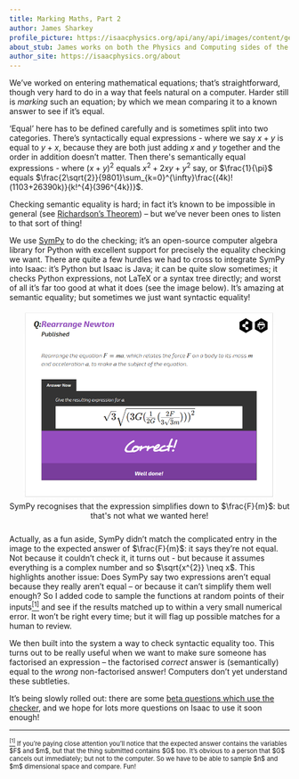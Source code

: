 ```yaml
---
title: Marking Maths, Part 2
author: James Sharkey
profile_picture: https://isaacphysics.org/api/any/api/images/content/general_pages/about_us/photos/js.png
about_stub: James works on both the Physics and Computing sides of the Isaac Physics project, having previously worked on the Dynamics and Maths questions.
author_site: https://isaacphysics.org/about
---
```

We’ve worked on entering mathematical equations; that’s straightforward, though very hard to do in a way that feels natural on a computer. Harder still is *marking* such an equation; by which we mean comparing it to a known answer to see if it’s equal.

‘Equal’ here has to be defined carefully and is sometimes split into two categories. There’s syntactically equal expressions - where we say $x + y$ is equal to $y + x$, because they are both just adding $x$ and $y$ together and the order in addition doesn’t matter. Then there's semantically equal expressions - where $(x + y)^2$ equals $x^2 + 2xy + y^2$ say, or $\frac{1}{\pi}$ equals $\frac{2\sqrt{2}}{9801}\sum_{k=0}^{\infty}\frac{(4k)!(1103+26390k)}{k!^{4}(396^{4k})}$.

Checking semantic equality is hard; in fact it’s known to be impossible in general (see <a href="http://mathworld.wolfram.com/RichardsonsTheorem.html" target="_blank">Richardson’s Theorem</a>) – but we’ve never been ones to listen to that sort of thing!

We use <a href="http://www.sympy.org/en/index.html" target="_blank">SymPy</a> to do the checking; it’s an open-source computer algebra library for Python with excellent support for precisely the equality checking we want. There are quite a few hurdles we had to cross to integrate SymPy into Isaac: it’s Python but Isaac is Java; it can be quite slow sometimes; it checks Python expressions, not LaTeX or a syntax tree directly; and worst of all it’s far too good at what it does (see the image below). It’s amazing at semantic equality; but sometimes we just want syntactic equality!

<figure style="text-align:center;margin:15px auto 25px auto;">
	<img src="/images/symbolic_checker.png" style="width:90%;" alt="A question on Isaac asking for 'F/m' as an answer, but saying that a complicated expression involving G's, sqrt(3)'s and (sqrt(F/m))^2 is correct!">
	<figcaption>SymPy recognises that the expression simplifies down to $\frac{F}{m}$: but that's not what we wanted here!</figcaption>
</figure>

Actually, as a fun aside, SymPy didn’t match the complicated entry in the image to the expected answer of $\frac{F}{m}$: it says they’re not equal. Not because it couldn’t check it, it turns out - but because it assumes everything is a complex number and so $\sqrt{x^{2}} \neq x$. This highlights another issue: Does SymPy say two expressions aren’t equal because they really aren’t equal – or because it can’t simplify them well enough? So I added code to sample the functions at random points of their inputs<a href="#footnote1"><sup id="reference1">[1]</sup></a> and see if the results matched up to within a very small numerical error. It won’t be right every time; but it will flag up possible matches for a human to review.

We then built into the system a way to check syntactic equality too. This turns out to be really useful when we want to make sure someone has factorised an expression – the factorised *correct* answer is (semantically) equal to the *wrong* non-factorised answer! Computers don’t yet understand these subtleties.

It’s being slowly rolled out: there are some <a href="https://isaacphysics.org/pages/eqn_editor_beta" target="_blank">beta questions which use the checker</a>, and we hope for lots more questions on Isaac to use it soon enough!

---

<p style="font-size:0.7rem;"><a href="#reference1"><sup id="footnote1">[1]</sup></a> If you’re paying close attention you’ll notice that the expected answer contains the variables $F$ and $m$, but that the thing submitted contains $G$ too. It’s obvious to a person that $G$ cancels out immediately; but not to the computer. So we have to be able to sample $n$ and $m$ dimensional space and compare. Fun!</p>